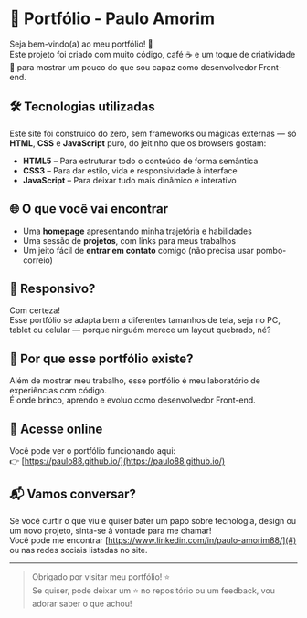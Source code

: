 # 💼 Portfólio - Paulo Amorim

Seja bem-vindo(a) ao meu portfólio! 🚀  
Este projeto foi criado com muito código, café ☕ e um toque de criatividade 🎨 para mostrar um pouco do que sou capaz como desenvolvedor Front-end.

## 🛠 Tecnologias utilizadas

Este site foi construído do zero, sem frameworks ou mágicas externas — só **HTML**, **CSS** e **JavaScript** puro, do jeitinho que os browsers gostam:

- **HTML5** – Para estruturar todo o conteúdo de forma semântica  
- **CSS3** – Para dar estilo, vida e responsividade à interface  
- **JavaScript** – Para deixar tudo mais dinâmico e interativo  

## 🌐 O que você vai encontrar

- Uma **homepage** apresentando minha trajetória e habilidades  
- Uma sessão de **projetos**, com links para meus trabalhos  
- Um jeito fácil de **entrar em contato** comigo (não precisa usar pombo-correio)

## 📱 Responsivo?

Com certeza!  
Esse portfólio se adapta bem a diferentes tamanhos de tela, seja no PC, tablet ou celular — porque ninguém merece um layout quebrado, né?

## 🤖 Por que esse portfólio existe?

Além de mostrar meu trabalho, esse portfólio é meu laboratório de experiências com código.  
É onde brinco, aprendo e evoluo como desenvolvedor Front-end.

## 🔗 Acesse online

Você pode ver o portfólio funcionando aqui:  
👉 [https://paulo88.github.io/](https://paulo88.github.io/)

## 📬 Vamos conversar?

Se você curtir o que viu e quiser bater um papo sobre tecnologia, design ou um novo projeto, sinta-se à vontade para me chamar!  
Você pode me encontrar [https://www.linkedin.com/in/paulo-amorim88/](#) ou nas redes sociais listadas no site.

---

> Obrigado por visitar meu portfólio! ⭐  
> Se quiser, pode deixar um ⭐ no repositório ou um feedback, vou adorar saber o que achou!
